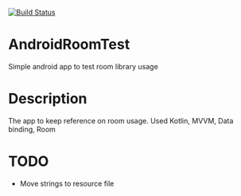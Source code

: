 [![Build Status](https://travis-ci.com/Redbu11dev/AndroidRoomTest.svg?branch=master)](https://travis-ci.com/Redbu11dev/AndroidRoomTest)
# AndroidRoomTest
Simple android app to test room library usage
# Description
The app to keep reference on room usage.
Used Kotlin, MVVM, Data binding, Room
# TODO
- Move strings to resource file
